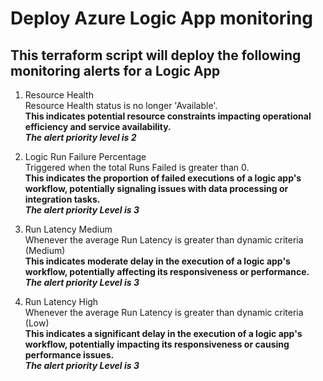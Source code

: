 # Deploy Azure Logic App monitoring
## This terraform script will deploy the following monitoring alerts for a Logic App

1. Resource Health  
Resource Health status is no longer 'Available'.  
**This indicates potential resource constraints impacting operational efficiency and service availability.**  
***The alert priority level is 2***  

2. Logic Run Failure Percentage  
Triggered when the total Runs Failed is greater than 0.  
**This indicates the proportion of failed executions of a logic app's workflow, potentially signaling issues with data processing or integration tasks.**  
***The alert priority Level is 3***  

3. Run Latency Medium  
Whenever the average Run Latency is greater than dynamic criteria (Medium)  
**This indicates moderate delay in the execution of a logic app's workflow, potentially affecting its responsiveness or performance.**  
***The alert priority Level is 3***  

4. Run Latency High  
Whenever the average Run Latency is greater than dynamic criteria (Low)  
**This indicates a significant delay in the execution of a logic app's workflow, potentially impacting its responsiveness or causing performance issues.**  
***The alert priority Level is 3***  


